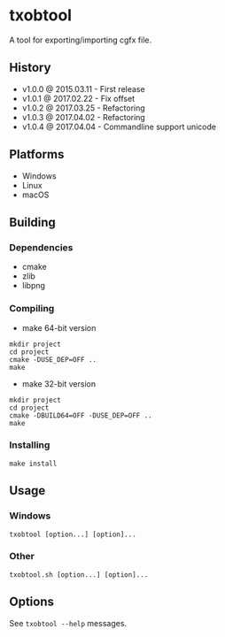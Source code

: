 # txobtool

A tool for exporting/importing cgfx file.

## History

- v1.0.0 @ 2015.03.11 - First release
- v1.0.1 @ 2017.02.22 - Fix offset
- v1.0.2 @ 2017.03.25 - Refactoring
- v1.0.3 @ 2017.04.02 - Refactoring
- v1.0.4 @ 2017.04.04 - Commandline support unicode

## Platforms

- Windows
- Linux
- macOS

## Building

### Dependencies

- cmake
- zlib
- libpng

### Compiling

- make 64-bit version
~~~
mkdir project
cd project
cmake -DUSE_DEP=OFF ..
make
~~~

- make 32-bit version
~~~
mkdir project
cd project
cmake -DBUILD64=OFF -DUSE_DEP=OFF ..
make
~~~

### Installing

~~~
make install
~~~

## Usage

### Windows

~~~
txobtool [option...] [option]...
~~~

### Other

~~~
txobtool.sh [option...] [option]...
~~~

## Options

See `txobtool --help` messages.
